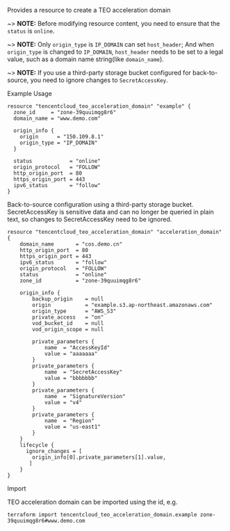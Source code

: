 Provides a resource to create a TEO acceleration domain

~> **NOTE:** Before modifying resource content, you need to ensure that the `status` is `online`.

~> **NOTE:** Only `origin_type` is `IP_DOMAIN` can set `host_header`; And when `origin_type` is changed to `IP_DOMAIN`, `host_header` needs to be set to a legal value, such as a domain name string(like `domain_name`).

~> **NOTE:** If you use a third-party storage bucket configured for back-to-source, you need to ignore changes to `SecretAccessKey`.

Example Usage

```hcl
resource "tencentcloud_teo_acceleration_domain" "example" {
  zone_id     = "zone-39quuimqg8r6"
  domain_name = "www.demo.com"

  origin_info {
    origin      = "150.109.8.1"
    origin_type = "IP_DOMAIN"
  }

  status            = "online"
  origin_protocol   = "FOLLOW"
  http_origin_port  = 80
  https_origin_port = 443
  ipv6_status       = "follow"
}
```

Back-to-source configuration using a third-party storage bucket. 
SecretAccessKey is sensitive data and can no longer be queried in plain text, so changes to SecretAccessKey need to be ignored.

```hcl
resource "tencentcloud_teo_acceleration_domain" "acceleration_domain" {
    domain_name       = "cos.demo.cn"
    http_origin_port  = 80
    https_origin_port = 443
    ipv6_status       = "follow"
    origin_protocol   = "FOLLOW"
    status            = "online"
    zone_id           = "zone-39quuimqg8r6"

    origin_info {
        backup_origin    = null
        origin           = "example.s3.ap-northeast.amazonaws.com"
        origin_type      = "AWS_S3"
        private_access   = "on"
        vod_bucket_id    = null
        vod_origin_scope = null

        private_parameters {
            name  = "AccessKeyId"
            value = "aaaaaaa"
        }
        private_parameters {
            name  = "SecretAccessKey"
            value = "bbbbbbb"
        }
        private_parameters {
            name  = "SignatureVersion"
            value = "v4"
        }
        private_parameters {
            name  = "Region"
            value = "us-east1"
        }
    }
    lifecycle {
      ignore_changes = [ 
        origin_info[0].private_parameters[1].value,
       ]
    }
}
```

Import

TEO acceleration domain can be imported using the id, e.g.

```
terraform import tencentcloud_teo_acceleration_domain.example zone-39quuimqg8r6#www.demo.com
```
